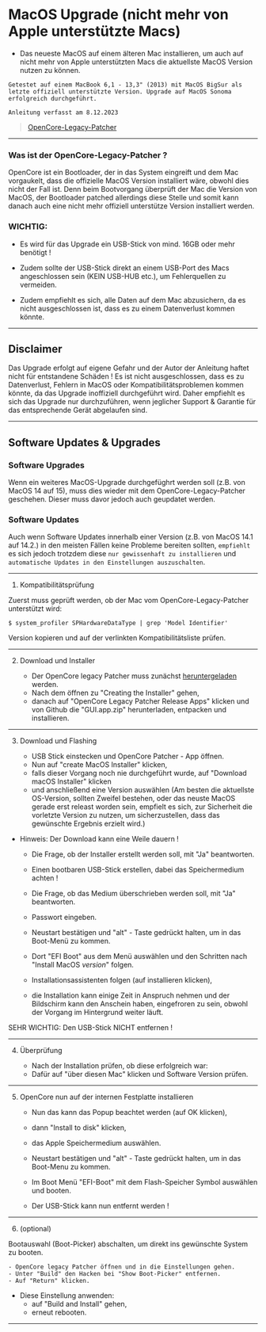 # MacOS Upgrade (nicht mehr von Apple unterstützte Macs)

- Das neueste MacOS auf einem älteren Mac installieren, um auch auf nicht mehr 
von Apple unterstützten Macs die aktuellste MacOS Version nutzen zu können.


`Getestet auf einem MacBook 6,1 - 13,3" (2013) mit MacOS BigSur als letzte offiziell unterstützte Version.
Upgrade auf MacOS Sonoma erfolgreich durchgeführt.`


`Anleitung verfasst am 8.12.2023`


> [OpenCore-Legacy-Patcher](https://dortania.github.io/OpenCore-Legacy-Patcher/START.html)


---------------------------------------------------------------------------------------------------------------------------------------------


### Was ist der OpenCore-Legacy-Patcher ?

OpenCore ist ein Bootloader, der in das System eingreift und dem Mac vorgaukelt, 
dass die offizielle MacOS Version installiert wäre, obwohl dies nicht der Fall ist.
Denn beim Bootvorgang überprüft der Mac die Version von MacOS, der Bootloader 
patched allerdings diese Stelle und somit kann danach auch eine nicht mehr offiziell 
unterstütze Version installiert werden.


### WICHTIG:
- Es wird für das Upgrade ein USB-Stick von mind. 16GB oder mehr benötigt !
- Zudem sollte der USB-Stick direkt an einem USB-Port des Macs angeschlossen sein (KEIN USB-HUB etc.), um Fehlerquellen zu vermeiden.


- Zudem empfiehlt es sich, alle Daten auf dem Mac abzusichern, da es nicht 
ausgeschlossen ist, dass es zu einem Datenverlust kommen könnte.



---------------------------------------------------------------------------------------------------------------------------------------------


## Disclaimer

Das Upgrade erfolgt auf eigene Gefahr und der Autor der Anleitung haftet nicht für entstandene Schäden !
Es ist nicht ausgeschlossen, dass es zu Datenverlust, Fehlern in MacOS oder Kompatibilitätsproblemen kommen könnte, 
da das Upgrade inoffiziell durchgeführt wird.
Daher empfiehlt es sich das Upgrade nur durchzuführen, wenn jeglicher Support & Garantie für das entsprechende Gerät abgelaufen sind.


---------------------------------------------------------------------------------------------------------------------------------------------


## Software Updates & Upgrades

### Software Upgrades
Wenn ein weiteres MacOS-Upgrade durchgefüghrt werden soll (z.B. von MacOS 14 auf 15), muss dies wieder mit dem OpenCore-Legacy-Patcher
geschehen. Dieser muss davor jedoch auch geupdatet werden.

### Software Updates
Auch wenn Software Updates innerhalb einer Version (z.B. von MacOS 14.1 auf 14.2.) in den meisten Fällen keine Probleme bereiten sollten,
`empfiehlt` es sich jedoch trotzdem diese `nur gewissenhaft zu installieren` und `automatische Updates in den Einstellungen auszuschalten`.


---------------------------------------------------------------------------------------------------------------------------------------------


1. Kompatibilitätsprüfung

Zuerst muss geprüft werden, ob der Mac vom OpenCore-Legacy-Patcher unterstützt wird:

```
$ system_profiler SPHardwareDataType | grep 'Model Identifier'
```

Version kopieren und auf der verlinkten Kompatibilitätsliste prüfen.


---------------------------------------------------------------------------------------------------------------------------------------------


2. Download und Installer

	- Der OpenCore legacy Patcher muss zunächst [heruntergeladen](https://dortania.github.io/OpenCore-Legacy-Patcher/START.html) werden.
	- Nach dem öffnen zu "Creating the Installer" gehen,
	- danach auf "OpenCore Legacy Patcher Release Apps" klicken und von Github die 
	"GUI.app.zip" herunterladen, entpacken und installieren.

---------------------------------------------------------------------------------------------------------------------------------------------


3. Download und Flashing

	- USB Stick einstecken und OpenCore Patcher - App öffnen.
	- Nun auf "create MacOS Installer" klicken,
	- falls dieser Vorgang noch nie durchgeführt wurde, auf "Download macOS Installer" klicken
	- und anschließend eine Version auswählen (Am besten die aktuellste OS-Version, sollten Zweifel bestehen,
	oder das neuste MacOS gerade erst releast worden sein, empfielt es sich, zur Sicherheit die vorletzte
	Version zu nutzen, um sicherzustellen, dass das gewünschte Ergebnis erzielt wird.) 


- Hinweis:
Der Download kann eine Weile dauern !


	- Die Frage, ob der Installer erstellt werden soll, mit "Ja" beantworten.
	- Einen bootbaren USB-Stick erstellen, dabei das Speichermedium achten !
	- Die Frage, ob das Medium überschrieben werden soll, mit "Ja" beantworten.
	- Passwort eingeben.

	- Neustart bestätigen und "alt" - Taste gedrückt halten, um in das Boot-Menü zu kommen.
	- Dort "EFI Boot" aus dem Menü auswählen und den Schritten nach "Install MacOS *version*" folgen.

	- Installationsassistenten folgen (auf installieren klicken),
	- die Installation kann einige Zeit in Anspruch nehmen und der Bildschirm kann den  Anschein haben, eingefroren zu sein, obwohl der Vorgang im Hintergrund weiter läuft.


SEHR WICHTIG:
	Den USB-Stick NICHT entfernen !


---------------------------------------------------------------------------------------------------------------------------------------------


4. Überprüfung

	- Nach der Installation prüfen, ob diese erfolgreich war:
	- Dafür auf "über diesen Mac" klicken und Software Version prüfen.


---------------------------------------------------------------------------------------------------------------------------------------------


5. OpenCore nun auf der internen Festplatte installieren

	- Nun das kann das Popup beachtet werden (auf OK klicken),
	- dann "Install to disk" klicken,
	- das Apple Speichermedium auswählen.

	- Neustart bestätigen und "alt" - Taste gedrückt halten, um in das Boot-Menu zu kommen.

	- Im Boot Menü "EFI-Boot" mit dem Flash-Speicher Symbol auswählen und booten.



	- Der USB-Stick kann nun entfernt werden !


---------------------------------------------------------------------------------------------------------------------------------------------


6.  (optional)

Bootauswahl (Boot-Picker) abschalten, um direkt ins gewünschte System zu booten.

	- OpenCore legacy Patcher öffnen und in die Einstellungen gehen.
	- Unter "Build" den Hacken bei "Show Boot-Picker" entfernen.
	- Auf "Return" klicken.


- Diese Einstellung anwenden:
	- auf "Build and Install" gehen,
	- erneut rebooten.


---------------------------------------------------------------------------------------------------------------------------------------------
